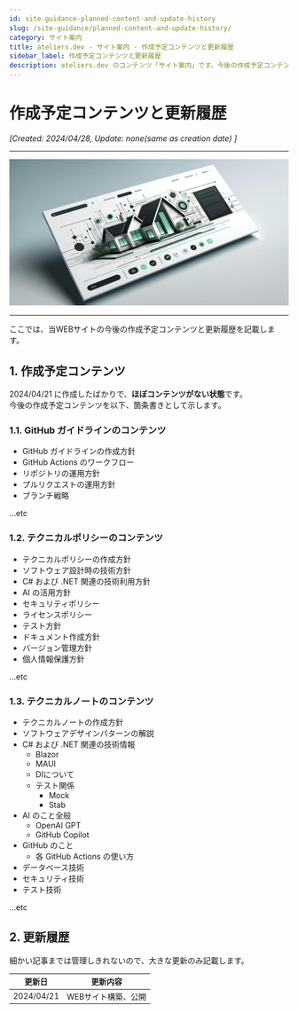 ```yaml
---
id: site-guidance-planned-content-and-update-history
slug: /site-guidance/planned-content-and-update-history/
category: サイト案内
title: ateliers.dev - サイト案内 - 作成予定コンテンツと更新履歴
sidebar_label: 作成予定コンテンツと更新履歴
description: ateliers.dev のコンテンツ「サイト案内」です。今後の作成予定コンテンツと更新履歴について記載しています。
---
```


# 作成予定コンテンツと更新履歴

*[Created: 2024/04/28, Update: none(same as creation date) ]*

---

![img](../../static/img/jpg/ateliers-dev-site-guidance-2.jpg)

---

ここでは、当WEBサイトの今後の作成予定コンテンツと更新履歴を記載します。

## 1. 作成予定コンテンツ

2024/04/21 に作成したばかりで、**ほぼコンテンツがない状態**です。  
今後の作成予定コンテンツを以下、箇条書きとして示します。

### 1.1. GitHub ガイドラインのコンテンツ

* GitHub ガイドラインの作成方針
* GitHub Actions のワークフロー
* リポジトリの運用方針
* プルリクエストの運用方針
* ブランチ戦略

...etc

### 1.2. テクニカルポリシーのコンテンツ

* テクニカルポリシーの作成方針
* ソフトウェア設計時の技術方針
* C# および .NET 関連の技術利用方針
* AI の活用方針
* セキュリティポリシー
* ライセンスポリシー
* テスト方針
* ドキュメント作成方針
* バージョン管理方針
* 個人情報保護方針

...etc

### 1.3. テクニカルノートのコンテンツ

* テクニカルノートの作成方針
* ソフトウェアデザインパターンの解説
* C# および .NET 関連の技術情報
  * Blazor
  * MAUI
  * DIについて
  * テスト関係
    * Mock
    * Stab
* AI のこと全般
  * OpenAI GPT
  * GitHub Copilot
* GitHub のこと
  * 各 GitHub Actions の使い方
* データベース技術
* セキュリティ技術
* テスト技術

...etc

## 2. 更新履歴

細かい記事までは管理しきれないので、大きな更新のみ記載します。

| 更新日 | 更新内容 |
| --- | --- |
| 2024/04/21 | WEBサイト構築、公開 |
